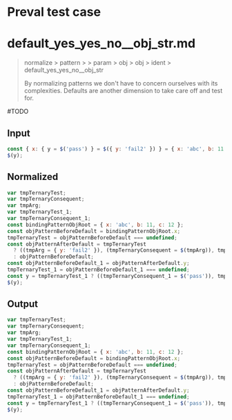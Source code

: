 # Preval test case

# default_yes_yes_no__obj_str.md

> normalize > pattern >  > param > obj > obj > ident > default_yes_yes_no__obj_str
>
> By normalizing patterns we don't have to concern ourselves with its complexities. Defaults are another dimension to take care off and test for.

#TODO

## Input

`````js filename=intro
const { x: { y = $('pass') } = $({ y: 'fail2' }) } = { x: 'abc', b: 11, c: 12 };
$(y);
`````

## Normalized

`````js filename=intro
var tmpTernaryTest;
var tmpTernaryConsequent;
var tmpArg;
var tmpTernaryTest_1;
var tmpTernaryConsequent_1;
const bindingPatternObjRoot = { x: 'abc', b: 11, c: 12 };
const objPatternBeforeDefault = bindingPatternObjRoot.x;
tmpTernaryTest = objPatternBeforeDefault === undefined;
const objPatternAfterDefault = tmpTernaryTest
  ? ((tmpArg = { y: 'fail2' }), (tmpTernaryConsequent = $(tmpArg)), tmpTernaryConsequent)
  : objPatternBeforeDefault;
const objPatternBeforeDefault_1 = objPatternAfterDefault.y;
tmpTernaryTest_1 = objPatternBeforeDefault_1 === undefined;
const y = tmpTernaryTest_1 ? ((tmpTernaryConsequent_1 = $('pass')), tmpTernaryConsequent_1) : objPatternBeforeDefault_1;
$(y);
`````

## Output

`````js filename=intro
var tmpTernaryTest;
var tmpTernaryConsequent;
var tmpArg;
var tmpTernaryTest_1;
var tmpTernaryConsequent_1;
const bindingPatternObjRoot = { x: 'abc', b: 11, c: 12 };
const objPatternBeforeDefault = bindingPatternObjRoot.x;
tmpTernaryTest = objPatternBeforeDefault === undefined;
const objPatternAfterDefault = tmpTernaryTest
  ? ((tmpArg = { y: 'fail2' }), (tmpTernaryConsequent = $(tmpArg)), tmpTernaryConsequent)
  : objPatternBeforeDefault;
const objPatternBeforeDefault_1 = objPatternAfterDefault.y;
tmpTernaryTest_1 = objPatternBeforeDefault_1 === undefined;
const y = tmpTernaryTest_1 ? ((tmpTernaryConsequent_1 = $('pass')), tmpTernaryConsequent_1) : objPatternBeforeDefault_1;
$(y);
`````
